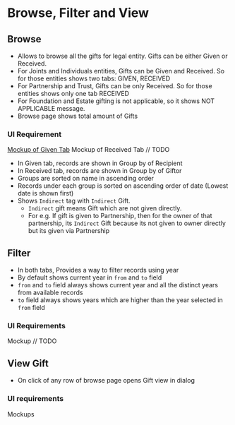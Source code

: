 # Browse, Filter and View

## Browse

- Allows to browse all the gifts for legal entity. Gifts can be either Given or Received.
- For Joints and Individuals entities, Gifts can be Given and Received. So for those entities shows two tabs: GIVEN, RECEIVED
- For Partnership and Trust, Gifts can be only Received. So for those entities shows only one tab RECEIVED
- For Foundation and Estate gifting is not applicable, so it shows NOT APPLICABLE message.
- Browse page shows total amount of Gifts 

### UI Requirement

[Mockup of Given Tab](https://drive.google.com/file/d/1BAPUBLstRiZC0GmeQbb5az_Y4fshEJ_e/view)
 Mockup of Received Tab // TODO

- In Given tab, records are shown in Group by of Recipient
- In Received tab, records are shown in Group by of Giftor
- Groups are sorted on name in ascending order
- Records under each group is sorted on ascending order of date (Lowest date is shown first)
- Shows `Indirect` tag with `Indirect` Gift.
  - `Indirect` gift means Gift which are not given directly.  
  - For e.g. If gift is given to Partnership, then for the owner of that partnership, its `Indirect` Gift because its not given to owner directly but its given via Partnership

## Filter

- In both tabs, Provides a way to filter records using year
- By default shows current year in `from` and `to` field
- `from` and `to` field always shows current year and all the distinct years from available records
- `to` field always shows years which are higher than the year selected in `from` field

### UI Requirements

Mockup // TODO

## View Gift

- On click of any row of browse page opens Gift view in dialog

### UI requirements

Mockups
